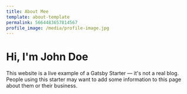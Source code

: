 ```yaml
---
title: About Mee
template: about-template
permalink: 5664483657814567
profile_image: /media/profile-image.jpg
---
```


# Hi, I'm John Doe

This website is a live example of a Gatsby Starter — it's not a real blog.
People using this starter may want to add some information to this page about them or their business.


